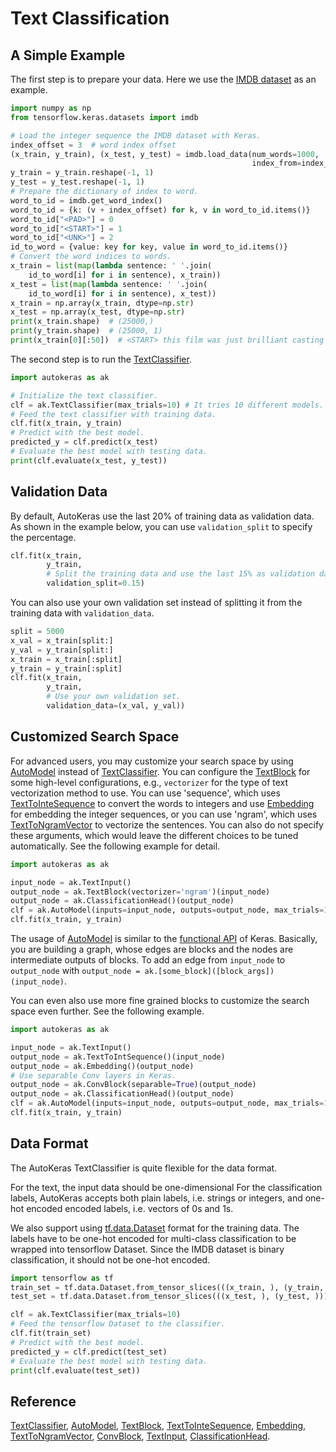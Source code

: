 # Text Classification
## A Simple Example
The first step is to prepare your data. Here we use the [IMDB
dataset](https://keras.io/datasets/#imdb-movie-reviews-sentiment-classification) as
an example.

```python
import numpy as np
from tensorflow.keras.datasets import imdb

# Load the integer sequence the IMDB dataset with Keras.
index_offset = 3  # word index offset
(x_train, y_train), (x_test, y_test) = imdb.load_data(num_words=1000,
                                                      index_from=index_offset)
y_train = y_train.reshape(-1, 1)
y_test = y_test.reshape(-1, 1)
# Prepare the dictionary of index to word.
word_to_id = imdb.get_word_index()
word_to_id = {k: (v + index_offset) for k, v in word_to_id.items()}
word_to_id["<PAD>"] = 0
word_to_id["<START>"] = 1
word_to_id["<UNK>"] = 2
id_to_word = {value: key for key, value in word_to_id.items()}
# Convert the word indices to words.
x_train = list(map(lambda sentence: ' '.join(
    id_to_word[i] for i in sentence), x_train))
x_test = list(map(lambda sentence: ' '.join(
    id_to_word[i] for i in sentence), x_test))
x_train = np.array(x_train, dtype=np.str)
x_test = np.array(x_test, dtype=np.str)
print(x_train.shape)  # (25000,)
print(y_train.shape)  # (25000, 1)
print(x_train[0][:50])  # <START> this film was just brilliant casting <UNK>
```

The second step is to run the [TextClassifier](/text_classifier).

```python
import autokeras as ak

# Initialize the text classifier.
clf = ak.TextClassifier(max_trials=10) # It tries 10 different models.
# Feed the text classifier with training data.
clf.fit(x_train, y_train)
# Predict with the best model.
predicted_y = clf.predict(x_test)
# Evaluate the best model with testing data.
print(clf.evaluate(x_test, y_test))
```


## Validation Data
By default, AutoKeras use the last 20% of training data as validation data.
As shown in the example below, you can use `validation_split` to specify the percentage.

```python
clf.fit(x_train,
        y_train,
        # Split the training data and use the last 15% as validation data.
        validation_split=0.15)
```

You can also use your own validation set
instead of splitting it from the training data with `validation_data`.

```python
split = 5000
x_val = x_train[split:]
y_val = y_train[split:]
x_train = x_train[:split]
y_train = y_train[:split]
clf.fit(x_train,
        y_train,
        # Use your own validation set.
        validation_data=(x_val, y_val))
```

## Customized Search Space
For advanced users, you may customize your search space by using
[AutoModel](/auto_model/#automodel-class) instead of
[TextClassifier](/text_classifier). You can configure the
[TextBlock](/block/#textblock-class) for some high-level configurations, e.g., `vectorizer`
for the type of text vectorization method to use.  You can use 'sequence', which uses
[TextToInteSequence](/preprocessor/#texttointsequence-class) to convert the words to
integers and use [Embedding](/block/#embedding-class) for embedding the
integer sequences, or you can use 'ngram', which uses
[TextToNgramVector](/preprocessor/#texttongramvector-class) to vectorize the
sentences.  You can also do not specify these arguments, which would leave the
different choices to be tuned automatically.  See the following example for detail.

```python
import autokeras as ak

input_node = ak.TextInput()
output_node = ak.TextBlock(vectorizer='ngram')(input_node)
output_node = ak.ClassificationHead()(output_node)
clf = ak.AutoModel(inputs=input_node, outputs=output_node, max_trials=10)
clf.fit(x_train, y_train)
```
The usage of [AutoModel](/auto_model/#automodel-class) is similar to the
[functional API](https://www.tensorflow.org/guide/keras/functional) of Keras.
Basically, you are building a graph, whose edges are blocks and the nodes are intermediate outputs of blocks.
To add an edge from `input_node` to `output_node` with
`output_node = ak.[some_block]([block_args])(input_node)`.

You can even also use more fine grained blocks to customize the search space even
further. See the following example.

```python
import autokeras as ak

input_node = ak.TextInput()
output_node = ak.TextToIntSequence()(input_node)
output_node = ak.Embedding()(output_node)
# Use separable Conv layers in Keras.
output_node = ak.ConvBlock(separable=True)(output_node)
output_node = ak.ClassificationHead()(output_node)
clf = ak.AutoModel(inputs=input_node, outputs=output_node, max_trials=10)
clf.fit(x_train, y_train)
```

## Data Format
The AutoKeras TextClassifier is quite flexible for the data format.

For the text, the input data should be one-dimensional 
For the classification labels, AutoKeras accepts both plain labels, i.e. strings or
integers, and one-hot encoded encoded labels, i.e. vectors of 0s and 1s.

We also support using [tf.data.Dataset](
https://www.tensorflow.org/api_docs/python/tf/data/Dataset?version=stable) format for
the training data.
The labels have to be one-hot encoded for multi-class
classification to be wrapped into tensorflow Dataset.
Since the IMDB dataset is binary classification, it should not be one-hot encoded.

```python
import tensorflow as tf
train_set = tf.data.Dataset.from_tensor_slices(((x_train, ), (y_train, )))
test_set = tf.data.Dataset.from_tensor_slices(((x_test, ), (y_test, )))

clf = ak.TextClassifier(max_trials=10)
# Feed the tensorflow Dataset to the classifier.
clf.fit(train_set)
# Predict with the best model.
predicted_y = clf.predict(test_set)
# Evaluate the best model with testing data.
print(clf.evaluate(test_set))
```

## Reference
[TextClassifier](/text_classifier),
[AutoModel](/auto_model/#automodel-class),
[TextBlock](/block/#textblock-class),
[TextToInteSequence](/preprocessor/#texttointsequence-class),
[Embedding](/block/#embedding-class),
[TextToNgramVector](/preprocessor/#texttongramvector-class),
[ConvBlock](/block/#convblock-class),
[TextInput](/node/#textinput-class),
[ClassificationHead](/head/#classificationhead-class).
